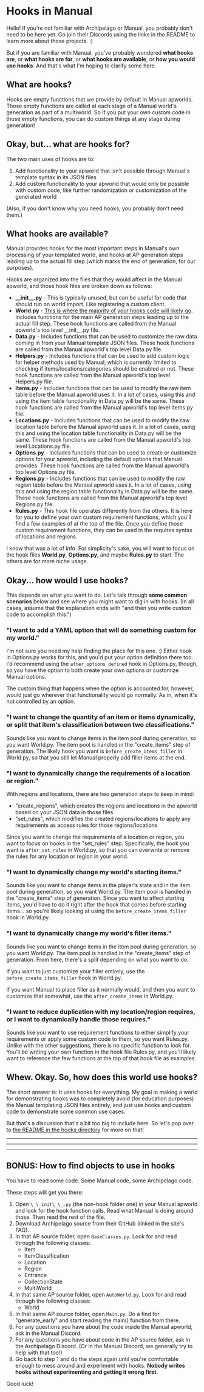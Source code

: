 # Hooks in Manual
Hello! If you're not familiar with Archipelago or Manual, you probably don't need to be here yet. Go join their Discords using the links in the README to learn more about those projects. :)

But if you are familiar with Manual, you've probably wondered **what hooks are**, or **what hooks are for**, or **what hooks are available**, or **how you would use hooks**. And that's what I'm hoping to clarify some here.

## What are hooks?
Hooks are empty functions that we provide by default in Manual apworlds. Those empty functions are called at each stage of a Manual world's generation as part of a multiworld. So if you put your own custom code in those empty functions, you can do custom things at any stage during generation!

## Okay, but... what are hooks for?
The two main uses of hooks are to:

1. Add functionality to your apworld that isn't possible through Manual's template syntax in its JSON files
2. Add custom functionality to your apworld that would only be possible with custom code, like further randomization or customization of the generated world

(Also, if you don't know why you need hooks, you probably don't need them.)

## What hooks are available?
Manual provides hooks for the most important steps in Manual's own processing of your templated world, and hooks at AP generation steps leading up to the actual fill step (which marks the end of generation, for our purposes).

Hooks are organized into the files that they would affect in the Manual apworld, and those hook files are broken down as follows:

- **\_\_init\_\_.py** - This is typically unused, but can be useful for code that should run on world import. Like registering a custom client.
- **World.py** - <ins>This is where the majority of your hooks code will likely go</ins>. Includes functions for the main AP generation steps leading up to the actual fill step. These hook functions are called from the Manual apworld's top level \_\_init\_\_.py file.
- **Data.py** - Includes functions that can be used to customize the raw data coming in from your Manual template JSON files. These hook functions are called from the Manual apworld's top level Data.py file.
- **Helpers.py** - Includes functions that can be used to add custom logic for helper methods used by Manual, which is currently limited to checking if items/locations/categories should be enabled or not. These hook functions are called from the Manual apworld's top level Helpers.py file.
- **Items.py** - Includes functions that can be used to modify the raw item table before the Manual apworld uses it. In a lot of cases, using this and using the item table functionality in Data.py will be the same. These hook functions are called from the Manual apworld's top level Items.py file.
- **Locations.py** - Includes functions that can be used to modify the raw location table before the Manual apworld uses it. In a lot of cases, using this and using the location table functionality in Data.py will be the same. These hook functions are called from the Manual apworld's top level Locations.py file.
- **Options.py** - Includes functions that can be used to create or customize options for your apworld, including the default options that Manual provides. These hook functions are called from the Manual apworld's top level Options.py file.
- **Regions.py** - Includes functions that can be used to modify the raw region table before the Manual apworld uses it. In a lot of cases, using this and using the region table functionality in Data.py will be the same. These hook functions are called from the Manual apworld's top level Regions.py file.
- **Rules.py** - This hook file operates differently from the others. It is here for you to define your own custom requirement functions, which you'll find a few examples of at the top of the file. Once you define those custom requirement functions, they can be used in the requires syntax of locations and regions.

I know that was a lot of info. For simplicity's sake, you will want to focus on the hook files **World.py**, **Options.py**, and maybe **Rules.py** to start. The others are for more niche usage.

## Okay... how would I use hooks?
This depends on what you want to do. Let's talk through **some common scenarios** below and see where you might want to dig in with hooks. (In all cases, assume that the explanation ends with "and then you write custom code to accomplish this.")

### "I want to add a YAML option that will do something custom for my world."
I'm not sure you need my help finding the place for this one. :) Either hook in Options.py works for this, and you'd put your option definition there too. I'd recommend using the `after_options_defined` hook in Options.py, though, so you have the option to both create your own options or customize Manual options.

The custom thing that happens when the option is accounted for, however, would just go wherever that functionality would go normally. As in, when it's not controlled by an option.

### "I want to change the quantity of an item or items dynamically, or split that item's classification between two classifications."
Sounds like you want to change items in the item pool during generation, so you want World.py. The item pool is handled in the "create_items" step of generation. The likely hook you want is `before_create_items_filler` in World.py, so that you still let Manual properly add filler items at the end.

### "I want to dynamically change the requirements of a location or region."
With regions and locations, there are two generation steps to keep in mind:
- "create_regions", which creates the regions and locations in the apworld based on your JSON data in those files
- "set_rules", which modifies the created regions/locations to apply any requirements as access rules for those regions/locations

Since you want to change the requirements of a location or region, you want to focus on hooks in the "set_rules" step. Specifically, the hook you want is `after_set_rules` in World.py, so that you can overwrite or remove the rules for any location or region in your world.

### "I want to dynamically change my world's starting items."
Sounds like you want to change items in the player's state and in the item pool during generation, so you want World.py. The item pool is handled in the "create_items" step of generation. Since you want to affect starting items, you'd have to do it right after the hook that comes before starting items... so you're likely looking at using the `before_create_items_filler` hook in World.py.

### "I want to dynamically change my world's filler items."
Sounds like you want to change items in the item pool during generation, so you want World.py. The item pool is handled in the "create_items" step of generation.  From here, there's a split depending on what you want to do. 

If you want to just customize your filler entirely, use the `before_create_items_filler` hook in World.py. 

If you want Manual to place filler as it normally would, and then you want to customize that somewhat, use the `after_create_items` in World.py.

### "I want to reduce duplication with my location/region requires, or I want to dynamically handle those requires."
Sounds like you want to use requirement functions to either simplify your requirements or apply some custom code to them, so you want Rules.py. Unlike with the other suggestions, there is no specific function to look for. You'll be writing your own function in the hook file Rules.py, and you'll likely want to reference the few functions at the top of that hook file as examples.

## Whew. Okay. So, how does this world use hooks?
The short answer is: It uses hooks for everything. My goal in making a world for demonstrating hooks was to completely avoid (for education purposes) the Manual templating JSON files entirely, and just use hooks and custom code to demonstrate some common use cases.

But that's a discussion that's a bit too big to include here. So let's pop over to [the README in the hooks directory](manual_pokemontcgages_fuzzy/hooks/README.md) for more on that!

---
---
---

## BONUS: How to find objects to use in hooks
You have to read some code. Some Manual code, some Archipelago code.

These steps will get you there:

1. Open `\_\_init\_\_.py` (the non-hook folder one) in your Manual apworld and look for the hook function calls. Read what Manual is doing around those. Then read the rest of the file.
2. Download Archipelago source from their GitHub (linked in the site's FAQ).
3. In that AP source folder, open `BaseClasses.py`. Look for and read through the following classes:
    - Item
    - ItemClassification
    - Location
    - Region
    - Entrance
    - CollectionState
    - MultiWorld
4. In that same AP source folder, open `AutoWorld.py`. Look for and read through the following classes:
    - World
5. In that same AP source folder, open `Main.py`. Do a find for "generate_early" and start reading the main() function from there.
6. For any questions you have about the code inside the Manual apworld, ask in the Manual Discord.
7. For any questions you have about code in the AP source folder, ask in the Archipelago Discord. (Or in the Manual Discord, we generally try to help with that too!)
8. Go back to step 1 and do the steps again until you're comfortable enough to mess around and experiment with hooks. **Nobody writes hooks without experimenting and getting it wrong first.**

Good luck!

